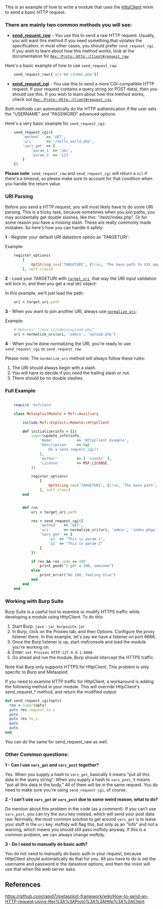 This is an example of how to write a module that uses the [HttpClient](https://rapid7.github.io/metasploit-framework/api/Msf/Exploit/Remote/HttpClient.html) mixin to send a basic HTTP request.

### There are mainly two common methods you will see:

* **[send_request_raw](https://rapid7.github.io/metasploit-framework/api/Msf/Exploit/Remote/HttpClient.html#send_request_raw-instance_method)** - You use this to send a raw HTTP request. Usually, you will want this method if you need something that violates the specification; in most other cases, you should prefer `send_request_cgi`.  If you wish to learn about how this method works, look at the documentation for [`Rex::Proto::Http::Client#request_raw`](https://rapid7.github.io/metasploit-framework/api/Rex/Proto/Http/Client.html#request_raw-instance_method).
 
Here's a basic example of how to use `send_request_raw`:

```ruby
	send_request_raw({'uri'=>'/index.php'})
```

* **[send_request_cgi](https://rapid7.github.io/metasploit-framework/api/Msf/Exploit/Remote/HttpClient.html#send_request_cgi-instance_method)** - You use this to send a more CGI-compatible HTTP request. If your request contains a query string (or POST data), then you should use this.  If you wish to learn about how this method works, check out [`Rex::Proto::Http::Client#request_cgi`](https://rapid7.github.io/metasploit-framework/api/Rex/Proto/Http/Client.html#request_cgi-instance_method).

Both methods can automatically do the HTTP authentication if the user sets the "USERNAME" and "PASSWORD" advanced options.

Here's a very basic example for `send_request_cgi`:

```ruby
	send_request_cgi({
		'method'   => 'GET',
		'uri'      => '/hello_world.php',
		'vars_get' => {
			'param_1' => 'abc',
			'param_2' => '123'
		}
	})
```

**Please note**: `send_request_raw` and `send_request_cgi` will return a `nil` if there's a timeout, so please make sure to account for that condition when you handle the return value.

### URI Parsing

Before you send a HTTP request, you will most likely have to do some URI parsing.  This is a tricky task, because sometimes when you join paths, you may accidentally get double slashes, like this: "/test//index.php".  Or for some reason you have a missing slash.  These are really commonly made mistakes.  So here's how you can handle it safely:

**1** - Register your default URI datastore option as 'TARGETURI':

Example:

```ruby
	register_options(
		[
			OptString.new('TARGETURI', [true, 'The base path to XXX application', '/xxx_v1/'])
		], self.class)
```

**2** - Load your TARGETURI with [`target_uri`](https://rapid7.github.io/metasploit-framework/api/Msf/Exploit/Remote/HttpClient.html#target_uri-instance_method), that way the URI input validation will kick in, and then you get a real `URI` object:

In this example, we'll just load the path:

```ruby
	uri = target_uri.path
```

**3** - When you want to join another URI, always use [`normalize_uri`](https://rapid7.github.io/metasploit-framework/api/Msf/Exploit/Remote/HttpClient.html#normalize_uri-instance_method):

Example:

```ruby
	# Returns: "/xxx_v1/admin/upload.php"
	uri = normalize_uri(uri, 'admin', 'upload.php')
```

**4** - When you're done normalizing the URI, you're ready to use `send_request_cgi` or `send_request_raw`

Please note: The `normalize_uri` method will always follow these rules:

1. The URI should always begin with a slash.
2. You will have to decide if you need the trailing slash or not.
3. There should be no double slashes.

### Full Example

```ruby

	require 'msf/core'

	class MetasploitModule < Msf::Auxiliary

		include Msf::Exploit::Remote::HttpClient

		def initialize(info = {})
			super(update_info(info,
				'Name'           => 'HttpClient Example',
				'Description'    => %q{
					Do a send_request_cgi()
				},
				'Author'         => [ 'sinn3r' ],
				'License'        => MSF_LICENSE
			))

			register_options(
				[
					OptString.new('TARGETURI', [true, 'The base path', '/'])
				], self.class)
		end


		def run
			uri = target_uri.path

			res = send_request_cgi({
				'method'   => 'GET',
				'uri'      => normalize_uri(uri, 'admin', 'index.phpp'),
				'vars_get' => {
					'p1' => "This is param 1",
					'p2' => "This is param 2"
				}
			})

			if res && res.code == 200
				print_good("I got a 200, awesome")
			else
				print_error("No 200, feeling blue")
			end
		end
	end
```

### Working with Burp Suite

Burp Suite is a useful tool to examine or modify HTTPS traffic while developing a module using HttpClient. To do this:

1. Start Burp: ```java -jar burpsuite.jar```
2. In Burp, click on the Proxies tab, and then Options. Configure the proxy listener there. In this example, let's say we have a listener on port 6666.
3. Once the Burp listener is up, start msfconsole and load the module you're working on.
4. Enter: ```set Proxies HTTP:127.0.0.1:6666```
5. Go ahead and run the module, Burp should intercept the HTTPS traffic.

Note that Burp only supports HTTPS for HttpClient. This problem is only specific to Burp and Metasploit.

If you need to examine HTTP traffic for HttpClient, a workaround is adding the following method in your module. This will override HttpClient's send_request_* method, and return the modified output:

```ruby
def send_request_cgi(opts)
  res = super(opts)
  puts res.request.to_s
  puts
  puts res.to_s
  puts
  puts
end
```

You can do the same for send_request_raw as well.

### Other Common questions:

**1 - Can I use ```vars_get``` and ```vars_post``` together?**

Yes. When you supply a hash to ```vars_get```, basically it means "put all this data in the query string". When you supply a hash to ```vars_post```, it means "put all this data in the body." All of them will be in the same request. You do need to make sure you're using ```send_request_cgi```, of course.

**2 - I can't use ```vars_get``` or ```vars_post``` due to some weird reason, what to do?**

Do mention about this problem in the code (as a comment). If you can't use ```vars_post```, you can try the ```data``` key instead, which will send your post data raw. Normally, the most common solution to get around ```vars_get``` is to leave your stuff in the ```uri``` key. msftidy will flag this, but only as an "Info" and not a warning, which means you should still pass msftidy anyway. If this is a common problem, we can always change msftidy.

**3 - Do I need to manually do basic auth?**

You do not need to manually do basic auth in your request, because HttpClient should automatically do that for you. All you have to do is set the username and password in the datastore options, and then the mixin will use that when the web server asks.

## References

https://github.com/rapid7/metasploit-framework/wiki/How-to-send-an-HTTP-request-using-Rex%3A%3AProto%3A%3AHttp%3A%3AClient